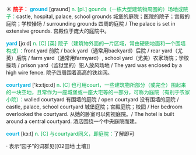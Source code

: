 ☀ <font color="red">**院子：**</font>
<font color="sky blue">**ground**</font> [ɡraʊnd] 
<font color="#00b050">n. [pl.] gounds（一栋大型建筑物周围的）场地或院子：</font>castle, hospital, palace, school grounds 城堡的庭院；医院的院子；宫殿的庭院；学校操场 / surrounding grounds 四周的庭院 / The palace is set in extensive grounds. 宫殿位于庞大的庭院中。

<font color="sky blue">**yard**</font> [jɑːd] 
<font color="#00b050">n. [C] [英] 院子（建筑物外面的一片区域，常由硬质地面和一个围墙构成）：</font>front yard 前院 / back yard（通常用backyard）后院 / rear yard（尤英）后院 / farm yard（通常用farmyard）, school yard（尤美）农家场院；学校操场 / prison yard（监狱里的）犯人放风场地 / The yard was enclosed by a high wire fence. 院子四周围着高高的铁丝网。

<font color="sky blue">**courtyard**</font> ['kɔ:tjɑːd] 
<font color="#00b050">n. [C] 也可用court，一些建筑物所部分（或完全）围起来的一块空地，且常作为一座城堡或一座大宅等的一部分，可称为庭院（有别于农家小院）：</font>walled courtyard 有围墙的庭院 / open courtyard 没有围墙的庭院 / castle, palace, school courtyard 城堡庭院；宫殿庭院；校园 / Her bedroom overlooked the courtyard. 从她的卧室可以俯视庭院。/ The hotel is built around a central courtyard. 酒店围绕一个中央庭院而建。

<font color="sky blue">**court**</font> [kɔ:t] 
<font color="#00b050">n. [C] 与courtyard同义，即庭院：</font>了解即可

· 表示“园子”的词群见[[02田地 土壤]]

